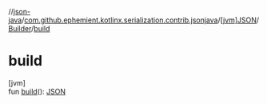 //[json-java](../../../../index.md)/[com.github.ephemient.kotlinx.serialization.contrib.jsonjava](../../index.md)/[[jvm]JSON](../index.md)/[Builder](index.md)/[build](build.md)

# build

[jvm]\
fun [build](build.md)(): [JSON](../index.md)
